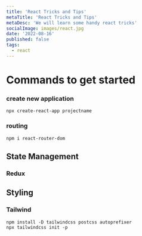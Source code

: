 ```yaml
---
title: 'React Tricks and Tips'
metaTitle: 'React Tricks and Tips'
metaDesc: 'We will learn some handy react tricks'
socialImage: images/react.jpg
date: '2022-08-16'
published: false
tags:
  - react
---
```


# Commands to get started

### create new application

```
npx create-react-app projectname
```

### routing

```
npm i react-router-dom
```

## State Management

### Redux

## Styling

### Tailwind

```
npm install -D tailwindcss postcss autoprefixer
npx tailwindcss init -p
```
